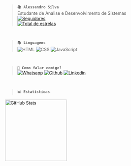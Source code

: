 > **`📚 Alessandro Silva`** <br>
Estudante de Analise e Desenvolvimento de Sistemas <br>
    <a href="https://github.com/rsilvaale?tab=followers">
        <img 
            alt="Seguidores" 
            title="Me siga no GitHub" 
            src="https://custom-icon-badges.demolab.com/github/followers/rsilvaale?color=236ad3&labelColor=1155ba&style=for-the-badge&logo=github&label=Seguidores&logoColor=white"
        />
    </a>  
    <a href="https://github.com/rsilvaale?tab=repositories&sort=stargazers">
        <img 
            alt="Total de estrelas" 
            title="Total de estrelas GitHub" 
            src="https://custom-icon-badges.demolab.com/github/stars/rsilvaale?color=55960c&style=for-the-badge&labelColor=488207&logo=star&label=estrelas"
        />
    </a>
    
<br>

> **`📚 Linguagens`** <br>
<img 
    align="center" 
    alt="HTML"
    title="HTML"  
    src="https://img.shields.io/badge/HTML-E34F26?style=for-the-badge&logo=html5&logoColor=white"
/>
<img 
    align="center" 
    alt="CSS" 
    title="CSS" 
    src="https://img.shields.io/badge/CSS-1572B6?style=for-the-badge&logo=css3&logoColor=white"
/>
<img 
    align="center" 
    alt="JavaScript" 
    title="JavaScript"
    src="https://img.shields.io/badge/JavaScript-F7DF1E?style=for-the-badge&logo=javascript&logoColor=black" 
/>

<br>

> **`👋 Como falar comigo?`** <br>
[![Whatsapp](https://img.shields.io/badge/WhatsApp-25D366?style=for-the-badge&logo=whatsapp&logoColor=white)](https://api.whatsapp.com/send?phone=5511985940938)
[![Github](https://img.shields.io/badge/GitHub-100000?style=for-the-badge&logo=github&logoColor=0af)](https://github.com/oleesilva/oleesilva/discussions/new)
[![Linkedin](https://img.shields.io/badge/Linkedin-128?style=for-the-badge)](https://www.linkedin.com/in/oleesilva)
<br>

> **`📊 Estatísticas`** <br>
<p>
<img 
    align="left" 
    alt="GitHub Stats" 
    height="200" 
    src="https://github-readme-stats.vercel.app/api/top-langs/?username=oleesilva&theme=tokyonight&layout=compact&custom_title=Tecnologias&langs_count=9" 
/>

</p>
